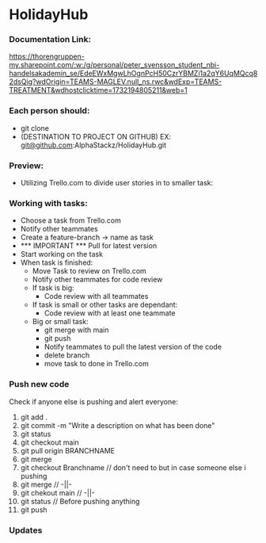 # HolidayHub

### Documentation Link:
https://thorengruppen-my.sharepoint.com/:w:/g/personal/peter_svensson_student_nbi-handelsakademin_se/EdeEWxMgwLhOgnPcH50CzrYBMZi1a2qY6UqMQcq82dsQig?wdOrigin=TEAMS-MAGLEV.null_ns.rwc&wdExp=TEAMS-TREATMENT&wdhostclicktime=1732194805211&web=1

### Each person should:
- git clone
- (DESTINATION TO PROJECT ON GITHUB) EX: git@github.com:AlphaStackz/HolidayHub.git

### Preview:
- Utilizing Trello.com to divide user stories in to smaller task:

### Working with tasks:
- Choose a task from Trello.com
- Notify other teammates
- Create a feature-branch -> name as task
- *** IMPORTANT *** Pull for latest version
- Start working on the task
- When task is finished:
  - Move Task to review on Trello.com
  - Notify other teammates for code review
  - If task is big:
    - Code review with all teammates
  - If task is small or other tasks are dependant: 
    - Code review with at least one teammate
  - Big or small task:
    - git merge with main
    - git push
    - Notify teammates to pull the latest version of the code
    - delete branch
    - move task to done in Trello.com

### Push new code
Check if anyone else is pushing and alert everyone:
1. git add .
2. git commit -m "Write a description on what has been done"
3. git status
4. git checkout main
5. git pull origin BRANCHNAME
6. git merge
7. git checkout Branchname // don't need to but in case someone else i pushing
8. git merge               // -||-
9. git chekout main        // -||-
10. git status             // Before pushing anything
11. git push


### Updates


